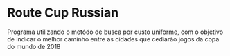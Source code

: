 # Route Cup Russian
Programa utilizando o metódo de busca por custo uniforme, 
com o objetivo de indicar o melhor caminho entre as cidades
que cediarão jogos da copa do mundo de 2018
